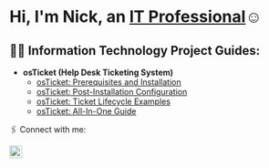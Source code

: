 <h1>Hi, I'm Nick, an <a href="https://www.linkedin.com/in/nicholas-hartzog-821436387/">IT Professional</a>☺</h1>

<h2>👨‍💻 Information Technology Project Guides:</h2>

- <b>osTicket (Help Desk Ticketing System)</b>
  - [osTicket: Prerequisites and Installation](https://github.com/nickhartzog-rgb/ostickets-prereqs)
  - [osTicket: Post-Installation Configuration](https://github.com/nickhartzog-rgb/ostickets-post-installation-config)
  - [osTicket: Ticket Lifecycle Examples](https://github.com/nickhartzog-rgb/ticket-lifecycle)
  - [osTicket: All-In-One Guide](https://github.com/nickhartzog-rgb/osticket_all-in-one_guide)

🖇️ Connect with me:</h2>

[<img align="left" alt="Nick | LinkedIn" width="22px" src="https://cdn.jsdelivr.net/npm/simple-icons@v3/icons/linkedin.svg" />][linkedin]

[linkedin]: https://www.linkedin.com/in/nicholas-hartzog-821436387/
